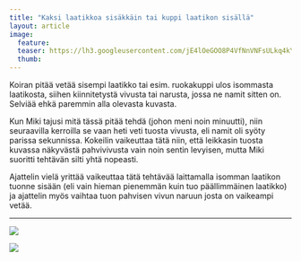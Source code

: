 ```yaml
---
title: "Kaksi laatikkoa sisäkkäin tai kuppi laatikon sisällä"
layout: article
image:
  feature:
  teaser: https://lh3.googleusercontent.com/jE4lOeGOO8P4VfNnVNFsULkq4kYrrVMJJ87mJsjXyds=w245-h163-no
  thumb:
---
```


Koiran pitää vetää sisempi laatikko tai esim. ruokakuppi ulos isommasta laatikosta, siihen kiinnitetystä vivusta tai narusta, jossa ne namit sitten on. Selviää ehkä paremmin alla olevasta kuvasta.

Kun Miki tajusi mitä tässä pitää tehdä (johon meni noin minuutti), niin seuraavilla kerroilla se vaan heti veti tuosta vivusta, eli namit oli syöty parissa sekunnissa. Kokeilin vaikeuttaa tätä niin, että leikkasin tuosta kuvassa näkyvästä pahvivivusta vain noin sentin levyisen, mutta Miki suoritti tehtävän silti yhtä nopeasti.

Ajattelin vielä yrittää vaikeuttaa tätä tehtävää laittamalla isomman laatikon tuonne sisään (eli vain hieman pienemmän kuin tuo päällimmäinen laatikko) ja ajattelin myös vaihtaa tuon pahvisen vivun naruun josta on vaikeampi vetää.

---

![](https://lh3.googleusercontent.com/iwLvZH3ZwNqRChgwKbBKG7qoYLj9hSCxcALjUma0Jlo=w800)

![](https://lh3.googleusercontent.com/j9ZgV5DmNXBmsfAk-tGgaOUThBOSuMbEpZJgb8uCE7Y=w800)
